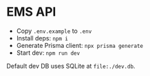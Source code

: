 # EMS API

- Copy `.env.example` to `.env`
- Install deps: `npm i`
- Generate Prisma client: `npx prisma generate`
- Start dev: `npm run dev`

Default dev DB uses SQLite at `file:./dev.db`.